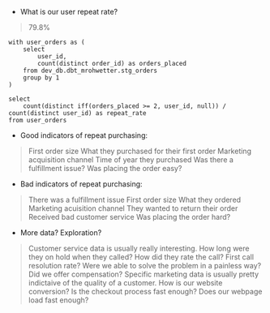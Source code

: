 - What is our user repeat rate?
> 79.8%

    with user_orders as (
        select
            user_id,
            count(distinct order_id) as orders_placed
        from dev_db.dbt_mrohwetter.stg_orders
        group by 1
    )

    select
        count(distinct iff(orders_placed >= 2, user_id, null)) / count(distinct user_id) as repeat_rate
    from user_orders

- Good indicators of repeat purchasing:
> First order size
> What they purchased for their first order
> Marketing acquisition channel
> Time of year they purchased
> Was there a fulfillment issue?
> Was placing the order easy?

- Bad indicators of repeat purchasing:
> There was a fulfillment issue
> First order size
> What they ordered
> Marketing acuisition channel
> They wanted to return their order
> Received bad customer service
> Was placing the order hard?

- More data? Exploration? 
> Customer service data is usually really interesting. How long were they on hold when they called? How did they rate the call? First call resolution rate? Were we able to solve the problem in a painless way? Did we offer compensation? 
> Specific marketing data is usually pretty indictaive of the quality of a customer. 
> How is our website conversion? Is the checkout process fast enough?
> Does our webpage load fast enough?